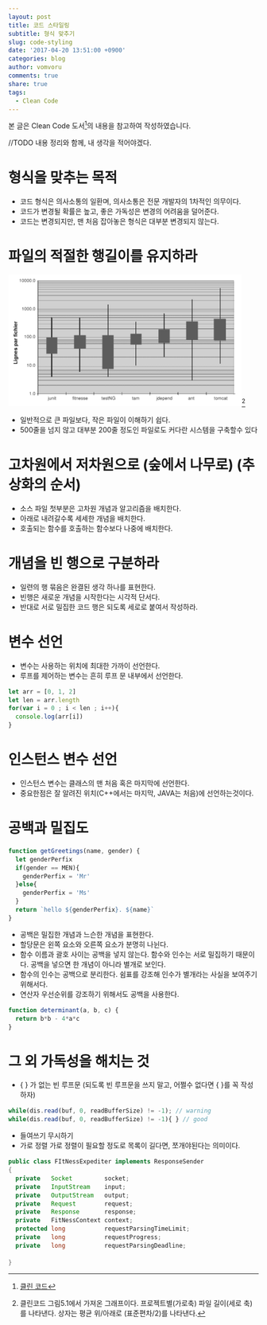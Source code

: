 ```yaml
---
layout: post
title: 코드 스타일링
subtitle: 형식 맞추기
slug: code-styling
date: '2017-04-20 13:51:00 +0900'
categories: blog
author: vomvoru
comments: true
share: true
tags:
  - Clean Code
---
```

본 글은 Clean Code 도서[^1]의 내용을 참고하여 작성하였습니다.

//TODO 내용 정리와 함께, 내 생각을 적어야겠다.

# 형식을 맞추는 목적
* 코드 형식은 의사소통의 일환며, 의사소통은 전문 개발자의 1차적인 의무이다.
* 코드가 변경될 확률은 높고, 좋은 가독성은 변경의 어려움을 덜어준다.
* 코드는 변경되지만, 맨 처음 잡아놓은 형식은 대부분 변경되지 않는다.

# 파일의 적절한 행길이를 유지하라
![file size analysis](/images/2017/04/cleancode-file-size.PNG)[^2]
* 일반적으로 큰 파일보다, 작은 파일이 이해하기 쉽다.
* 500줄을 넘지 않고 대부분 200줄 정도인 파일로도 커다란 시스템을 구축할수 있다

# 고차원에서 저차원으로 (숲에서 나무로) (추상화의 순서)
* 소스 파일 첫부분은 고차원 개념과 알고리즘을 배치한다.
* 아래로 내려갈수록 세세한 개념을 배치한다.
* 호출되는 함수를 호출하는 함수보다 나중에 배치한다.

# 개념을 빈 행으로 구분하라
* 일련의 행 묶음은 완결된 생각 하나를 표현한다.
* 빈행은 새로운 개념을 시작한다는 시각적 단서다.
* 반대로 서로 밀집한 코드 행은 되도록 세로로 붙여서 작성하라.

# 변수 선언
* 변수는 사용하는 위치에 최대한 가까이 선언한다.
* 루프를 제어하는 변수는 흔히 루프 문 내부에서 선언한다.

```js
let arr = [0, 1, 2]
let len = arr.length
for(var i = 0 ; i < len ; i++){
  console.log(arr[i])
}
```

# 인스턴스 변수 선언
* 인스턴스 변수는 클래스의 맨 처음 혹은 마지막에 선언한다.
* 중요한점은 잘 알려진 위치(C++에서는 마지막, JAVA는 처음)에 선언하는것이다.

# 공백과 밀집도
```js
function getGreetings(name, gender) {
  let genderPerfix
  if(gender == MEN){
    genderPerfix = 'Mr'
  }else{
    genderPerfix = 'Ms'
  }
  return `hello ${genderPerfix}. ${name}`
}
```
* 공백은 밀집한 개념과 느슨한 개념을 표현한다.
* 할당문은 왼쪽 요소와 오른쪽 요소가 분명히 나뉜다.
* 함수 이름과 괄호 사이는 공백을 넣지 않는다. 함수와 인수는 서로 밀집하기 때문이다. 공백을 넣으면 한 개념이 아니라 별개로 보인다.
* 함수의 인수는 공백으로 분리한다. 쉼표를 강조해 인수가 별개라는 사실을 보여주기 위해서다.
* 연산자 우선순위를 강조하기 위해서도 공백을 사용한다.

```js
function determinant(a, b, c) {
  return b*b - 4*a*c
}
```

# 그 외 가독성을 해치는 것
* { } 가 없는 빈 루프문 (되도록 빈 루프문을 쓰지 말고, 어쩔수 없다면 { }를 꼭 작성하자)

```js
while(dis.read(buf, 0, readBufferSize) != -1); // warning
while(dis.read(buf, 0, readBufferSize) != -1){ } // good
```

* 들여쓰기 무시하기
* 가로 정렬 가로 정렬이 필요할 정도로 목록이 길다면, 쪼개야된다는 의미이다.

```java
public class FItNessExpediter implements ResponseSender
{
  private   Socket         socket;
  private   InputStream    input;
  private   OutputStream   output;
  private   Request        request;
  private   Response       response;
  private   FitNessContext context;
  protected long           requestParsingTimeLimit;
  private   long           requestProgress;
  private   long           requestParsingDeadline;

}
```


[^1]: [클린 코드](http://www.insightbook.co.kr/%EB%8F%84%EC%84%9C-%EB%AA%A9%EB%A1%9D/ppp-%EC%8B%9C%EB%A6%AC%EC%A6%88/%ED%81%B4%EB%A6%B0%EC%BD%94%EB%93%9C)

[^2]: 클린코드 그림5.1에서 가져온 그래프이다. 프로젝트별(가로축) 파일 길이(세로 축)를 나타낸다. 상자는 평균 위/아래로 (표준편차/2)를 나타낸다.

